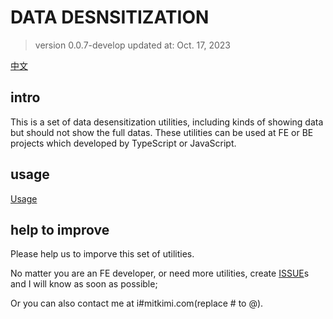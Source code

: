 # DATA DESNSITIZATION

> version 0.0.7-develop
> updated at: Oct. 17, 2023

[中文](./README.zh-cn.md)

## intro
This is a set of data desensitization utilities, including kinds of showing data but should not show the full datas. These utilities can be used at FE or BE projects which developed by TypeScript or JavaScript.

## usage
[Usage](./usage.md)

## help to improve
Please help us to imporve this set of utilities.

No matter you are an FE developer, or need more utilities, create [ISSUE](https://github.com/mitkimi/data-desensitization-utils/issues)s and I will know as soon as possible;

Or you can also contact me at i#mitkimi.com(replace # to @).